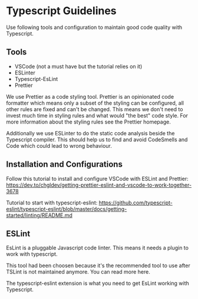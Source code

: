 # Typescript Guidelines

Use following tools and configuration to maintain good code quality with Typescript.

## Tools

- VSCode (not a must have but the tutorial relies on it)
- ESLinter
- Typescript-EsLint
- Prettier

We use Prettier as a code styling tool. Prettier is an opinionated code formatter which means only a subset of the styling can be configured, all other rules are fixed and can't be changed. This means we don't need to invest much time in styling rules and what would "the best" code style. For more information about the styling rules see the Prettier homepage.

Additionally we use ESLinter to do the static code analysis beside the Typescript compiler. This should help us to find and avoid CodeSmells and Code which could lead to wrong behaviour.

## Installation and Configurations

Follow this tutorial to install and configure VSCode with ESLint and Prettier: https://dev.to/chgldev/getting-prettier-eslint-and-vscode-to-work-together-3678

Tutorial to start with typescript-eslint: https://github.com/typescript-eslint/typescript-eslint/blob/master/docs/getting-started/linting/README.md

## ESLint

EsLint is a pluggable Javascript code linter. This means it needs a plugin to work with typescript.

This tool had been choosen because it's the recommended tool to use after TSLint is not maintained anymore. You can read more here.

The typescript-eslint extension is what you need to get EsLint working with Typescript.

